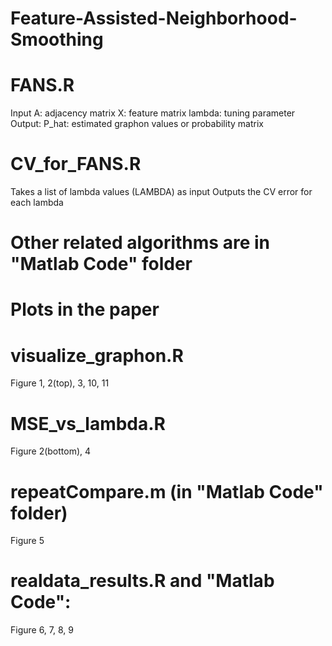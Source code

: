 # Feature-Assisted-Neighborhood-Smoothing
# FANS.R
  Input
  A: adjacency matrix
  X: feature matrix
  lambda: tuning parameter
  Output:
  P_hat: estimated graphon values or probability matrix
# CV_for_FANS.R
  Takes a list of lambda values (LAMBDA) as input
  Outputs the CV error for each lambda
  
# Other related algorithms are in "Matlab Code" folder

# Plots in the paper
# visualize_graphon.R
  Figure 1, 2(top), 3, 10, 11
# MSE_vs_lambda.R
  Figure 2(bottom), 4
# repeatCompare.m (in "Matlab Code" folder)
  Figure 5
# realdata_results.R and "Matlab Code":
  Figure 6, 7, 8, 9
